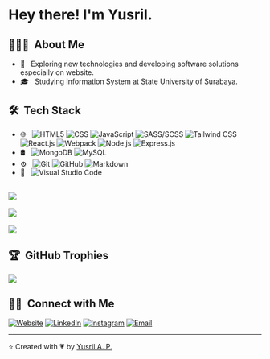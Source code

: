 <h1> Hey there! I'm Yusril.</h1>

<h2> 👨🏻‍💻 &nbsp;About Me</h2>

- 🤔 &nbsp; Exploring new technologies and developing software solutions especially on website.
- 🎓 &nbsp; Studying Information System at State University of Surabaya.

<h2> 🛠 &nbsp;Tech Stack</h2>

- 🌐 &nbsp;
  ![HTML5](https://img.shields.io/badge/-HTML5-333333?style=flat&logo=HTML5)
  ![CSS](https://img.shields.io/badge/-CSS-333333?style=flat&logo=CSS3&logoColor=1572B6)
  ![JavaScript](https://img.shields.io/badge/-JavaScript-333333?style=flat&logo=javascript)
  ![SASS/SCSS](https://img.shields.io/badge/-SASS/SCSS-333333?style=flat&logo=Sass)
  ![Tailwind CSS](https://img.shields.io/badge/-Tailwind%20CSS-333333?style=flat&logo=TailWind+Css&logoColor=38B2AC)
  ![React.js](https://img.shields.io/badge/-React.Js-333333?style=flat&logo=react)
  ![Webpack](https://img.shields.io/badge/-Webpack-333333?style=flat&logo=Webpack)
  ![Node.js](https://img.shields.io/badge/-Node.js-333333?style=flat&logoColor=339933&logo=node.js)
  ![Express.js](https://img.shields.io/badge/-Express.js-333333?style=flat&logo=Express)
- 🛢 &nbsp;
  ![MongoDB](https://img.shields.io/badge/-MongoDB-333333?style=flat&logo=mongodb)
  ![MySQL](https://img.shields.io/badge/-MySQL-333333?style=flat&logo=mysql)
- ⚙️ &nbsp;
  ![Git](https://img.shields.io/badge/-Git-333333?style=flat&logo=git)
  ![GitHub](https://img.shields.io/badge/-GitHub-333333?style=flat&logo=github)
  ![Markdown](https://img.shields.io/badge/-Markdown-333333?style=flat&logo=markdown)
- 🔧 &nbsp;
  ![Visual Studio Code](https://img.shields.io/badge/-Visual%20Studio%20Code-333333?style=flat&logo=visual-studio-code&logoColor=007ACC)

<br/>

<a href="https://github.com/yusril-adr">
  <img src="https://github-readme-stats.vercel.app/api?username=yusril-adr&show_icons=true&theme=radical&title_color=61D9FA&icon_color=61D9FA&text_color=fff&bg_color=20232A" />
<!--   <br/>
  <br/>
  <img height="180em" src="https://github-readme-stats.vercel.app/api/top-langs/?username=yusril-adr&bg_color=20232A&text_color=fff&title_color=61D9FA&layout=compact" /> -->
  <br/>
  <br/>
  <img align="center" src="https://github-readme-streak-stats.herokuapp.com/?user=DenverCoder1&theme=react" />
  <br/>
  <br/>
  <img align="center" src="https://github-readme-stats.vercel.app/api/wakatime?username=yusril_adr&bg_color=20232A&text_color=fff&title_color=61D9FA&layout=compact" />
</a>

<br/>

## 🏆 &nbsp;GitHub Trophies
![](https://github-profile-trophy.vercel.app/?username=yusril-adr&theme=discord&no-frame=true&margin-w=4)

<h2> 🤝🏻 &nbsp;Connect with Me</h2>

<p align="left">
<a href="https://yusril-adr.github.io/"><img alt="Website" src="https://img.shields.io/badge/Website-yusril--adr.github.io-blue?style=flat-square&logo=google-chrome"></a>
<a href="https://www.linkedin.com/in/yusril-adr/"><img alt="LinkedIn" src="https://img.shields.io/badge/LinkedIn-Yusril%20Adriansyah%20P.-blue?style=flat-square&logo=linkedin"></a>
<a href="https://www.instagram.com/yusril_adr/"><img alt="Instagram" src="https://img.shields.io/badge/Instagram-yusril__adr-blue?style=flat-square&logo=instagram"></a>
<a href="mailto:yusriladr.37@gmail.com"><img alt="Email" src="https://img.shields.io/badge/Email-yusriladr.37@gmail.com-blue?style=flat-square&logo=gmail"></a>
</p>

---
⭐️ Created with 💗 by [Yusril A. P.](https://github.com/yusril-adr "My github profile")
